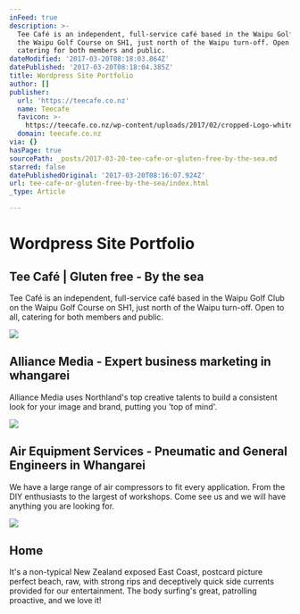 ```yaml
---
inFeed: true
description: >-
  Tee Café is an independent, full-service café based in the Waipu Golf Club on
  the Waipu Golf Course on SH1, just north of the Waipu turn-off. Open to all,
  catering for both members and public.
dateModified: '2017-03-20T08:18:03.864Z'
datePublished: '2017-03-20T08:18:04.385Z'
title: Wordpress Site Portfolio
author: []
publisher:
  url: 'https://teecafe.co.nz'
  name: Teecafe
  favicon: >-
    https://teecafe.co.nz/wp-content/uploads/2017/02/cropped-Logo-whitespace-192x192.png
  domain: teecafe.co.nz
via: {}
hasPage: true
sourcePath: _posts/2017-03-20-tee-cafe-or-gluten-free-by-the-sea.md
starred: false
datePublishedOriginal: '2017-03-20T08:16:07.924Z'
url: tee-cafe-or-gluten-free-by-the-sea/index.html
_type: Article

---
```

# Wordpress Site Portfolio

<article style=""><h1>Tee Café | Gluten free - By the sea</h1><p>Tee Café is an independent, full-service café based in the Waipu Golf Club on the Waipu Golf Course on SH1, just north of the Waipu turn-off. Open to all, catering for both members and public.</p></article>

<article style=""><img src="https://s3-us-west-2.amazonaws.com/the-grid-img/p/ee0b48b66a1247c97c80308f23d44e7b9d38fb04.jpg" /><h1>Alliance Media - Expert business marketing in whangarei</h1><p>Alliance Media uses Northland's top creative talents to build a consistent look for your image and brand, putting you 'top of mind'.</p></article>

<article style=""><img src="https://imgflo.herokuapp.com/graph/2b2431f8e7ba7b0/b55e4fbac685a0f108824dbdc54f30d7/noop.png?input=http%3A%2F%2Fairequipment.co.nz%2Fwp-content%2Fuploads%2F2015%2F02%2FBlueline_Pro_as0000080_456-1-300x292.png" /><h1>Air Equipment Services - Pneumatic and General Engineers in Whangarei</h1><p>We have a large range of air compressors to fit every application. From the DIY enthusiasts to the largest of workshops. Come see us and we will have anything you are looking for.</p></article>

<article style=""><img src="https://imgflo.herokuapp.com/graph/2b2431f8e7ba7b0/4434f7223fd28fe78150dc7d91241b9b/noop.jpg?input=http%3A%2F%2Ftest.whangareiheadslifeguards.co.nz%2Fwp-content%2Fuploads%2F2016%2F12%2Fsocial.jpg" /><h1>Home</h1><p>It's a non-typical New Zealand exposed East Coast, postcard picture perfect beach, raw, with strong rips and deceptively quick side currents provided for our entertainment. The body surfing's great, patrolling proactive, and we love it!</p></article>